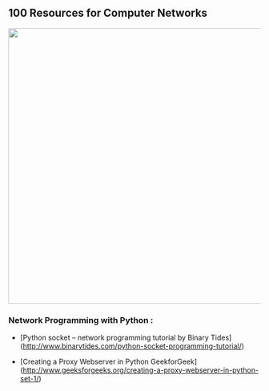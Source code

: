 ## 100 Resources for Computer Networks

<img src="http://www.fabuloussavers.com/new_wallpaper/Network_Datacenter_Wallpapers_freecomputerdesktopwallpaper_1366.jpg" width="550px" >

### Network Programming with Python :

- [Python socket – network programming tutorial by Binary Tides] (http://www.binarytides.com/python-socket-programming-tutorial/)

- [Creating a Proxy Webserver in Python GeekforGeek] (http://www.geeksforgeeks.org/creating-a-proxy-webserver-in-python-set-1/) 
